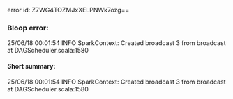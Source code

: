 error id: Z7WG4TOZMJxXELPNWk7ozg==
### Bloop error:

25/06/18 00:01:54 INFO SparkContext: Created broadcast 3 from broadcast at DAGScheduler.scala:1580
#### Short summary: 

25/06/18 00:01:54 INFO SparkContext: Created broadcast 3 from broadcast at DAGScheduler.scala:1580